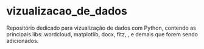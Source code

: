 # vizualizacao_de_dados
Repositório dedicado para vizualização de dados com Python, contendo as principais libs: wordcloud, matplotlib, docx, fitz, , e demais que forem sendo adicionados. 
